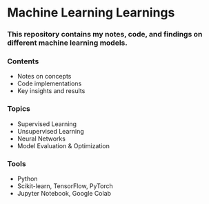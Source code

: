 # Machine Learning Learnings
### This repository contains my notes, code, and findings on different machine learning models.

### Contents
- Notes on concepts
- Code implementations
- Key insights and results

### Topics
- Supervised Learning
- Unsupervised Learning
- Neural Networks
- Model Evaluation & Optimization

### Tools
- Python
- Scikit-learn, TensorFlow, PyTorch
- Jupyter Notebook, Google Colab
